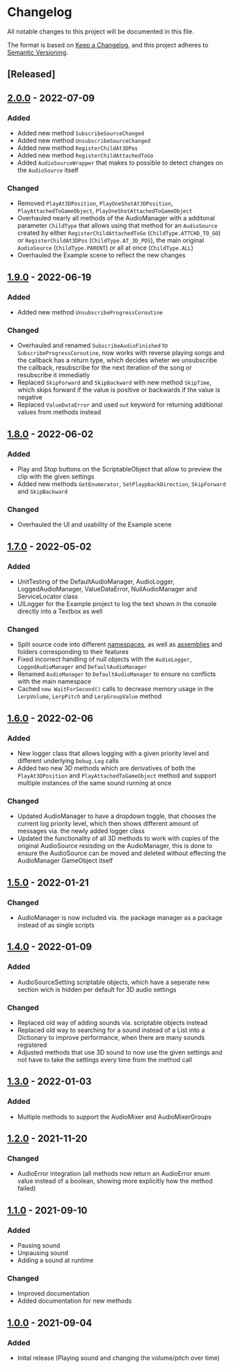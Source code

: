 # Changelog
All notable changes to this project will be documented in this file.

The format is based on [Keep a Changelog](https://keepachangelog.com/en/1.0.0/),
and this project adheres to [Semantic Versioning](https://semver.org/spec/v2.0.0.html).

## [Released]

## [2.0.0](https://github.com/MathewHDYT/Unity-Audio-Manager/releases/tag/v2.0.0) - 2022-07-09

### Added
- Added new method ```SubscribeSourceChanged```
- Added new method ```UnsubscribeSourceChanged```
- Added new method ```RegisterChildAt3DPos```
- Added new method ```RegisterChildAttachedToGo```
- Added ```AudioSourceWrapper``` that makes to possible to detect changes on the ```AudioSource``` itself

### Changed
- Removed ```PlayAt3DPosition```, ```PlayOneShotAt3DPosition```, ```PlayAttachedToGameObject```, ```PlayOneShotAttachedToGameObject```
- Overhauled nearly all methods of the AudioManager with a additonal parameter ```ChildType``` that allows using that method for an ```AudioSource``` created by either ```RegisterChildAttachedToGo``` (```ChildType.ATTCHD_TO_GO```) or ```RegisterChildAt3DPos``` (```ChildType.AT_3D_POS```), the main original ```AudioSource``` (```ChildType.PARENT```) or all at once (```ChildType.ALL```)
- Overhauled the Example scene to reflect the new changes

## [1.9.0](https://github.com/MathewHDYT/Unity-Audio-Manager/releases/tag/v1.9.0) - 2022-06-19

### Added
- Added new method ```UnsubscribeProgressCoroutine```

### Changed
- Overhauled and renamed ```SubscribeAudioFinished``` to ```SubscribeProgressCoroutine```, now works with reverse playing songs and the callback has a return type, which decides wheter we unsubscribe the callback, resubscribe for the next iteration of the song or resubscribe it immediatly
- Replaced ```SkipForward``` and ```SkipBackward``` with new method ```SkipTime```, which skips forward if the value is positive or backwards if the value is negative
- Replaced ```ValueDataError``` and used ```out``` keyword for returning additional values from methods instead


## [1.8.0](https://github.com/MathewHDYT/Unity-Audio-Manager/releases/tag/v1.8.0) - 2022-06-02

### Added
- Play and Stop buttons on the ScriptableObject that allow to preview the clip with the given settings
- Added new methods ```GetEnumerator```, ```SetPlaypbackDirection```, ```SkipForward``` and ```SkipBackward```

### Changed
- Overhauled the UI and usability of the Example scene


## [1.7.0](https://github.com/MathewHDYT/Unity-Audio-Manager/releases/tag/v1.7.0) - 2022-05-02

### Added
- UnitTesting of the DefaultAudioManager, AudioLogger, LoggedAudioManager, ValueDataError, NullAudioManager and ServiceLocator class
- UILogger for the Example project to log the text shown in the console directly into a Textbox as well

### Changed
- Split source code into different [namespaces](https://docs.unity3d.com/Manual/Namespaces.html), as well as [assemblies](https://docs.unity3d.com/Manual/ScriptCompilationAssemblyDefinitionFiles.html) and folders corresponding to their features
- Fixed incorrect handling of null objects with the ```AudioLogger```, ```LoggedAudioManager``` and ```DefaultAudioManager```
- Renamed ```AudioManager``` to ```DefaultAudioManager``` to ensure no conflicts with the main namespace
- Cached ```new WaitForSecond()``` calls to decrease memory usage in the ```LerpVolume```, ```LerpPitch``` and ```LerpGroupValue``` method


## [1.6.0](https://github.com/MathewHDYT/Unity-Audio-Manager/releases/tag/v1.6.0) - 2022-02-06

### Added
- New logger class that allows logging with a given priority level and different underlying ```Debug.Log``` calls
- Added two new 3D methods which are derivatives of both the ```PlayAt3DPosition``` and ```PlayAttachedToGameObject``` method and support multiple instances of the same sound running at once

### Changed
- Updated AudioManager to have a dropdown toggle, that chooses the current log priority level, which then shows different amount of messages via. the newly added logger class
- Updated the functionality of all 3D methods to work with copies of the original AudioSource resisding on the AudioManager, this is done to ensure the AudioSource can be moved and deleted without effecting the AudioManager GameObject itself


## [1.5.0](https://github.com/MathewHDYT/Unity-Audio-Manager/releases/tag/v1.5.0) - 2022-01-21

### Changed
- AudioManager is now included via. the package manager as a package instead of as single scripts


## [1.4.0](https://github.com/MathewHDYT/Unity-Audio-Manager/releases/tag/v1.4.0) - 2022-01-09

### Added
- AudioSourceSetting scriptable objects, which have a seperate new section wich is hidden per default for 3D audio settings

### Changed
- Replaced old way of adding sounds via. scriptable objects instead
- Replaced old way to searching for a sound instead of a List into a Dictionary to improve performance, when there are many sounds registered
- Adjusted methods that use 3D sound to now use the given settings and not have to take the settings every time from the method call


## [1.3.0](https://github.com/MathewHDYT/Unity-Audio-Manager/releases/tag/v1.3.0) - 2022-01-03

### Added
- Multiple methods to support the AudioMixer and AudioMixerGroups


## [1.2.0](https://github.com/MathewHDYT/Unity-Audio-Manager/releases/tag/v1.2.0) - 2021-11-20

### Changed
- AudioError integration (all methods now return an AudioError enum value instead of a boolean, showing more explicitly how the method failed)


## [1.1.0](https://github.com/MathewHDYT/Unity-Audio-Manager/releases/tag/v1.1.0) - 2021-09-10

### Added
- Pausing sound
- Unpausing sound
- Adding a sound at runtime

### Changed
- Improved documentation
- Added documentation for new methods

## [1.0.0](https://github.com/MathewHDYT/Unity-Audio-Manager/releases/tag/v1.0.0) - 2021-09-04

### Added
- Inital release (Playing sound and changing the volume/pitch over time)
